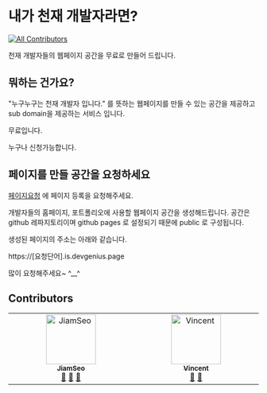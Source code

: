 # 내가 천재 개발자라면?
<!-- ALL-CONTRIBUTORS-BADGE:START - Do not remove or modify this section -->
[![All Contributors](https://img.shields.io/badge/all_contributors-2-orange.svg?style=flat-square)](#contributors-)
<!-- ALL-CONTRIBUTORS-BADGE:END -->

천재 개발자들의 웹페이지 공간을 무료로 만들어 드립니다.


## 뭐하는 건가요?

"누구누구는 천재 개발자 입니다." 를 뜻하는 웹페이지를 만들 수 있는 공간을 제공하고 sub domain을 제공하는 서비스 입니다.

무료입니다.

누구나 신청가능합니다. 



## 페이지를 만들 공간을 요청하세요

[페이지요청](https://github.com/devgeniuspage/devgenius.page/issues) 에 페이지 등록을 요청해주세요.

개발자들의 홈페이지, 포트폴리오에 사용할 웹페이지 공간을 생성해드립니다.
공간은 github 레파지토리이며 github pages 로 설정되기 때문에 public 로 구성됩니다.

생성된 페이지의 주소는 아래와 같습니다. 

https://[요청단어].is.devgenius.page 

많이 요청해주세요~ ^__^



## Contributors

<!-- ALL-CONTRIBUTORS-LIST:START - Do not remove or modify this section -->
<!-- prettier-ignore-start -->
<!-- markdownlint-disable -->
<table>
  <tbody>
    <tr>
      <td align="center" valign="top" width="14.28%"><a href="https://jiamseo.is.devgenius.page"><img src="https://avatars.githubusercontent.com/u/2595527?v=4?s=100" width="100px;" alt="JiamSeo"/><br /><sub><b>JiamSeo</b></sub></a><br /><a href="#ideas-jams777" title="Ideas, Planning, & Feedback">🤔</a> <a href="#design-jams777" title="Design">🎨</a> <a href="https://github.com/devgeniuspage/devgenius.page/pulls?q=is%3Apr+reviewed-by%3Ajams777" title="Reviewed Pull Requests">👀</a></td>
      <td align="center" valign="top" width="14.28%"><a href="https://github.com/Moongdol"><img src="https://avatars.githubusercontent.com/u/97393806?v=4?s=100" width="100px;" alt="Vincent"/><br /><sub><b>Vincent</b></sub></a><br /><a href="#design-Moongdol" title="Design">🎨</a> <a href="#ideas-Moongdol" title="Ideas, Planning, & Feedback">🤔</a></td>
    </tr>
  </tbody>
</table>

<!-- markdownlint-restore -->
<!-- prettier-ignore-end -->

<!-- ALL-CONTRIBUTORS-LIST:END -->
<!-- prettier-ignore-start -->
<!-- markdownlint-disable -->

<!-- markdownlint-restore -->
<!-- prettier-ignore-end -->

<!-- ALL-CONTRIBUTORS-LIST:END -->
